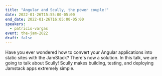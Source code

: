 ```yaml
---
title: "Angular and Scully, the power couple!"
date: 2022-01-26T15:55:00-05:00
end_date: 2022-01-26T16:05:00-05:00
speakers:
  - patricio-vargas
event: the-jam-2022
draft: false
---
```


Have you ever wondered how to convert your Angular applications into static sites with the JamStack? There's now a solution. In this talk, we are going to talk about Scully! Scully makes building, testing, and deploying Jamstack apps extremely simple.

